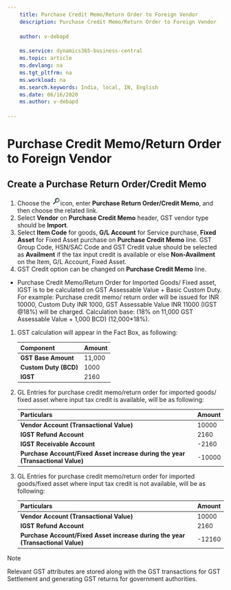```yaml
---
    title: Purchase Credit Memo/Return Order to Foreign Vendor
    description: Purchase Credit Memo/Return Order to Foreign Vendor

    author: v-debapd

    ms.service: dynamics365-business-central
    ms.topic: article
    ms.devlang: na
    ms.tgt_pltfrm: na
    ms.workload: na
    ms.search.keywords: India, local, IN, English
    ms.date: 06/16/2020
    ms.author: v-debapd

---
```

# Purchase Credit Memo/Return Order to Foreign Vendor

## Create a Purchase Return Order/Credit Memo

1. Choose the ![img](image/search.jpg)icon, enter **Purchase Return Order/Credit Memo**, and then choose the related link. 
2. Select **Vendor** on **Purchase Credit Memo** header, GST vendor type should be **Import**.
3. Select **Item Code** for goods, **G/L Account** for Service purchase, **Fixed Asset** for Fixed Asset purchase on **Purchase Credit Memo** line. GST Group Code, HSN/SAC Code and GST Credit value should be selected as **Availment** if the tax input credit is available or else **Non-Availment** on the Item, G/L Account, Fixed Asset.
4. GST Credit option can be changed on **Purchase Credit Memo** line.

- Purchase Credit Memo/Return Order for Imported Goods/ Fixed asset, IGST is to be calculated on GST Assessable Value + Basic Custom Duty. For example: Purchase credit memo/ return order will be issued for INR 10000, Custom Duty INR 1000, GST Assessable Value INR 11000 (IGST @18%) will be charged. Calculation base:  (18% on 11,000 GST Assessable Value + 1,000 BCD) (12,000*18%).

1. GST calculation will appear in the Fact Box, as following:
    
    |Component|Amount|
    |----------------------------------|---------------------------------------|  
    |**GST Base Amount**|11,000|
    |**Custom Duty (BCD)**|1000|  
    |**IGST**|2160|
    
2. GL Entries for purchase credit memo/return order for imported goods/ fixed asset where input tax credit is available, will be as following:

    |Particulars|Amount|
    |----------------------------------|---------------------------------------|
    |**Vendor Account (Transactional Value)**|10000|
    |**IGST Refund Account**|2160|
    |**IGST Receivable Account**|-2160|
    |**Purchase Account/Fixed Asset increase during the year (Transactional Value)**|-10000|

3. GL Entries for purchase credit memo/return order for imported goods/fixed asset where input tax credit is not available, will be as following:

    |Particulars|Amount|
    |----------------------------------|---------------------------------------|
    |**Vendor Account (Transactional Value)**|10000|
    |**IGST Refund Account**|2160| 
    |**Purchase Account/Fixed Asset increase during the year (Transactional Value)**|-12160|

> [!NOTE]
>
> Relevant GST attributes are stored along with the GST transactions for GST Settlement and generating GST returns for government authorities.





































